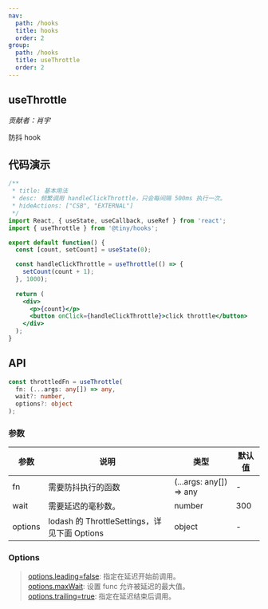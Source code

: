 ```yaml
---
nav:
  path: /hooks
  title: hooks
  order: 2
group:
  path: /hooks
  title: useThrottle
  order: 2
---
```


## useThrottle

_贡献者：肖宇_

防抖 hook

## 代码演示

```jsx
/**
 * title: 基本用法
 * desc: 频繁调用 handleClickThrottle，只会每间隔 500ms 执行一次。
 * hideActions: ["CSB", "EXTERNAL"]
 */
import React, { useState, useCallback, useRef } from 'react';
import { useThrottle } from '@tiny/hooks';

export default function() {
  const [count, setCount] = useState(0);

  const handleClickThrottle = useThrottle(() => {
    setCount(count + 1);
  }, 1000);
  
  return (
    <div>
      <p>{count}</p>
      <button onClick={handleClickThrottle}>click throttle</button>
    </div>
  );
}
```

## API

```ts
const throttledFn = useThrottle(
  fn: (...args: any[]) => any,
  wait?: number,
  options?: object
);
```

### 参数

| 参数    | 说明                                         | 类型                    | 默认值 |
| ------- | -------------------------------------------- | ----------------------- | ------ |
| fn      | 需要防抖执行的函数                           | (...args: any[]) => any | -      |
| wait    | 需要延迟的毫秒数。                           | number                  | 300    |
| options | lodash 的 ThrottleSettings，详见下面 Options | object                  | -      |

### Options

> [options.leading=false](boolean): 指定在延迟开始前调用。
> <br>[options.maxWait](number): 设置 func 允许被延迟的最大值。
> <br>[options.trailing=true](boolean): 指定在延迟结束后调用。
